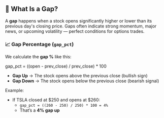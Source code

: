 ## 📘 What Is a Gap?

A **gap** happens when a stock opens significantly higher or lower than its previous day's closing price. Gaps often indicate strong momentum, major news, or upcoming volatility — perfect conditions for options trades.

### 📈 Gap Percentage (`gap_pct`)

We calculate the **gap %** like this:

gap_pct = ((open - prev_close) / prev_close) \* 100

- **Gap Up** → The stock opens above the previous close (bullish sign)
- **Gap Down** → The stock opens below the previous close (bearish signal)

Example:

- If TSLA closed at $250 and opens at $260:
  - `gap_pct = ((260 - 250) / 250) * 100 = 4%`
  - That’s a **4% gap up**
